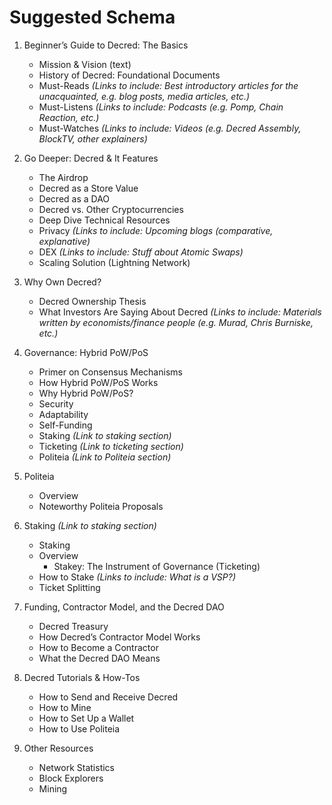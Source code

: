
 # Suggested Schema

1. Beginner’s Guide to Decred: The Basics 
   - Mission & Vision (text) 
   - History of Decred: Foundational Documents
   - Must-Reads _(Links to include: Best introductory articles for the unacquainted, e.g. blog posts, media articles, etc.)_
   - Must-Listens _(Links to include: Podcasts (e.g. Pomp, Chain Reaction, etc.)_
   - Must-Watches _(Links to include: Videos (e.g. Decred Assembly, BlockTV, other explainers)_


2. Go Deeper: Decred & It Features
   - The Airdrop
   - Decred as a Store Value
   - Decred as a DAO 
   - Decred vs. Other Cryptocurrencies
   - Deep Dive Technical Resources
   - Privacy _(Links to include: Upcoming blogs (comparative, explanative)_
   - DEX _(Links to include: Stuff about Atomic Swaps)_
   - Scaling Solution (Lightning Network)

3. Why Own Decred?
   - Decred Ownership Thesis 
   - What Investors Are Saying About Decred _(Links to include: Materials written by economists/finance people (e.g. Murad, Chris Burniske, etc.)_

4. Governance: Hybrid PoW/PoS 
   - Primer on Consensus Mechanisms
   - How Hybrid PoW/PoS Works
   - Why Hybrid PoW/PoS?
   - Security
   - Adaptability
   - Self-Funding
   - Staking _(Link to staking section)_
   - Ticketing _(Link to ticketing section)_
   - Politeia _(Link to Politeia section)_

5. Politeia
   - Overview
   - Noteworthy Politeia Proposals

6. Staking _(Link to staking section)_
   - Staking
   - Overview
     - Stakey: The Instrument of Governance (Ticketing)
   - How to Stake _(Links to include: What is a VSP?)_
   - Ticket Splitting

7. Funding, Contractor Model, and the Decred DAO
   - Decred Treasury
   - How Decred’s Contractor Model Works
   - How to Become a Contractor 
   - What the Decred DAO Means

8. Decred Tutorials & How-Tos 
   - How to Send and Receive Decred
   - How to Mine
   - How to Set Up a Wallet
   - How to Use Politeia

9. Other Resources 
   - Network Statistics
   - Block Explorers
   - Mining
